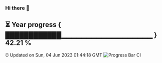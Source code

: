 ### Hi there 👋
⏳ Year progress { ████████████▁▁▁▁▁▁▁▁▁▁▁▁▁▁▁▁▁▁ } 42.21 %
---
⏰ Updated on Sun, 04 Jun 2023 01:44:18 GMT
![Progress Bar CI](https://github.com/liununu/liununu/workflows/Progress%20Bar%20CI/badge.svg)
